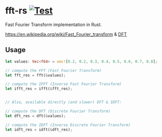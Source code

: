 # fft-rs [![Test](https://github.com/arnaucube/fft-rs/workflows/Test/badge.svg)](https://github.com/arnaucube/fft-rs/actions?query=workflow%3ATest)

Fast Fourier Transform implementation in Rust.

https://en.wikipedia.org/wiki/Fast_Fourier_transform & [DFT](https://en.wikipedia.org/wiki/Discrete_Fourier_transform)

## Usage
```rust
let values: Vec<f64> = vec![0.2, 0.2, 0.3, 0.4, 0.5, 0.6, 0.7, 0.8];

// compute the FFT (Fast Fourier Transform)
let fft_res = fft(&values);

// compute the IFFT (Inverse Fast Fourier Transform)
let ifft_res = ifft(&fft_res);


// Also, available directly (and slower) DFT & IDFT:

// compute the DFT (Discrete Fourier Transform)
let dft_res = dft(&values);

// compute the IDFT (Inverse Discrete Fourier Transform)
let idft_res = idft(&dft_res);
```
